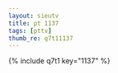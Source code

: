 ```yaml
--- 
layout: sieutv
title: pt 1137
tags: [pttv]
thumb_re: q7t11137
---
```

{% include q7t1 key="1137" %} 
